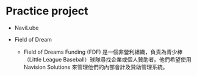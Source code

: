 # Practice project

- NaviLube
  
- Field of Dream

  - Field of Dreams Funding (FDF) 是一個非營利組織，負責為青少棒（Little League Baseball）球隊尋找企業或個人贊助者。他們希望使用 Navision Solutions 來管理他們的內部會計及贊助管理系統。
